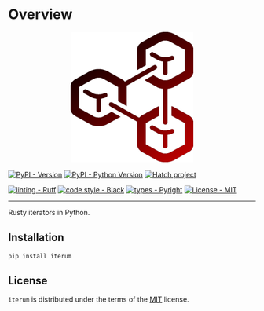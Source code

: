 # Overview

<div align="center">
<!-- <img src="https://raw.githubusercontent.com/tjsmart/iterum/main/docs/assets/images/logo.png" alt="Iterum logo" width="500" role="img"> -->
<img src="assets/logo.png" alt="Iterum logo" width="250" role="img">
</div>

[![PyPI - Version](https://img.shields.io/pypi/v/iterum.svg)](https://pypi.org/project/iterum)
[![PyPI - Python Version](https://img.shields.io/pypi/pyversions/iterum.svg)](https://pypi.org/project/iterum)
[![Hatch project](https://img.shields.io/badge/%F0%9F%A5%9A-Hatch-4051b5.svg)](https://github.com/pypa/hatch)


[![linting - Ruff](https://img.shields.io/endpoint?url=https://raw.githubusercontent.com/charliermarsh/ruff/main/assets/badge/v2.json)](https://github.com/astral-sh/ruff)
[![code style - Black](https://img.shields.io/badge/code%20style-black-000000.svg)](https://github.com/psf/black)
[![types - Pyright](https://microsoft.github.io/pyright/img/pyright_badge.svg)](https://microsoft.github.io/pyright/)
[![License - MIT](https://img.shields.io/badge/license-MIT-9400d3.svg)](https://spdx.org/licenses/)



-----

Rusty iterators in Python.

## Installation

```console
pip install iterum
```

## License

`iterum` is distributed under the terms of the [MIT](https://spdx.org/licenses/MIT.html) license.
